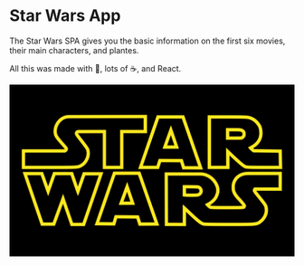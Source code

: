 # Star Wars App

The Star Wars SPA gives you the basic information on the first six movies, their main characters, and plantes.

All this was made with 💛, lots of ☕, and React. 

![Star Wars Logo](./src/css/images/Star_Wars_logo.svg)
